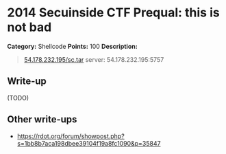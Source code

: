 # 2014 Secuinside CTF Prequal: this is not bad

**Category:** Shellcode
**Points:** 100
**Description:**

> [54.178.232.195/sc.tar](sc.tar)
> server: 54.178.232.195:5757

## Write-up

(TODO)

## Other write-ups

* <https://rdot.org/forum/showpost.php?s=1bb8b7aca198dbee39104f19a8fc1090&p=35847>
